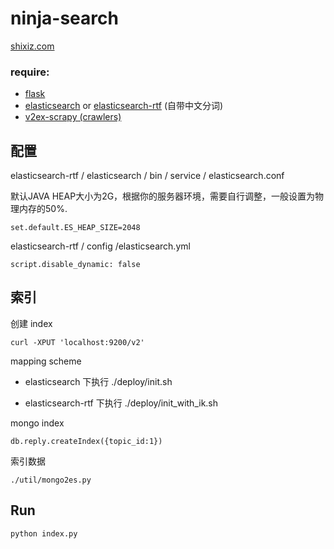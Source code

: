 ninja-search
===

[shixiz.com](http://shixiz.com)

### require:

* [flask]()
* [elasticsearch]() or [elasticsearch-rtf]() (自带中文分词)
* [v2ex-scrapy (crawlers)]()

配置
----

elasticsearch-rtf / elasticsearch / bin / service / elasticsearch.conf

默认JAVA HEAP大小为2G，根据你的服务器环境，需要自行调整，一般设置为物理内存的50%.

    set.default.ES_HEAP_SIZE=2048

elasticsearch-rtf / config /elasticsearch.yml

    script.disable_dynamic: false


索引
--------

创建 index  

    curl -XPUT 'localhost:9200/v2'

mapping scheme  

* elasticsearch 下执行
    ./deploy/init.sh


* elasticsearch-rtf 下执行
    ./deploy/init_with_ik.sh

mongo index

    db.reply.createIndex({topic_id:1})

索引数据
    
    ./util/mongo2es.py


Run
----

    python index.py

